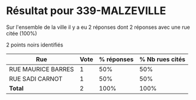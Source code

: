 # Résultat pour 339-MALZEVILLE

Sur l'ensemble de la ville il y a eu 2 réponses dont 2 réponses avec une rue citée (100%)

2 points noirs identifiés

| Rue | Vote | % réponses | % Nb rues cités|
|-----|------|------------|----------------|
| RUE MAURICE BARRES | 1 | 50% | 50%|
| RUE SADI CARNOT | 1 | 50% | 50%|
| **Total** | 2 | 100% | 100%|
